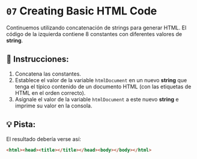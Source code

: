 # `07` Creating Basic HTML Code
Continuemos utilizando concatenación de strings para generar HTML. El código de la izquierda contiene 8 constantes con diferentes valores de **string**.

## 📝 Instrucciones:
1. Concatena las constantes.
2. Establece el valor de la variable `htmlDocument` en un nuevo **string** que tenga el típico contenido de un documento HTML (con las etiquetas de HTML en el orden correcto).
3. Asígnale el valor de la variable `htmlDocument` a este nuevo **string** e imprime su valor en la consola.

## 💡 Pista:
El resultado debería verse así:
```html
<html><head><title></title></head><body></body></html>
```